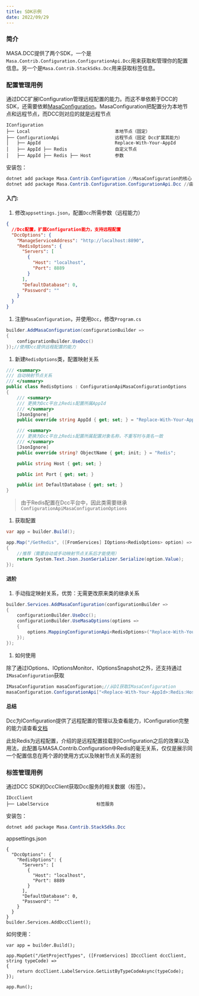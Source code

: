 ```yaml
---
title: SDK示例
date: 2022/09/29
---
```


### 简介

MASA.DCC提供了两个SDK，一个是`Masa.Contrib.Configuration.ConfigurationApi.Dcc`用来获取和管理你的配置信息。另一个是`Masa.Contrib.StackSdks.Dcc`用来获取标签信息。

### 配置管理用例

通过DCC扩展IConfiguration管理远程配置的能力。而这不单依赖于DCC的SDK，还需要依赖[MasaConfiguration]()。MasaConfiguration把配置分为本地节点和远程节点，而DCC则对应的就是远程节点

```
IConfiguration
├── Local                                本地节点（固定）
├── ConfigurationApi                     远程节点（固定 Dcc扩展其能力）
│   ├── AppId                            Replace-With-Your-AppId
│   ├── AppId ├── Redis                  自定义节点
│   ├── AppId ├── Redis ├── Host         参数
```

安装包：

``` powershell
dotnet add package Masa.Contrib.Configuration //MasaConfiguration的核心
dotnet add package Masa.Contrib.Configuration.ConfigurationApi.Dcc //由Dcc提供远程配置的能力
```

#### 入门:

1. 修改`appsettings.json`，配置`Dcc`所需参数（远程能力）

```json
{
  //Dcc配置，扩展Configuration能力，支持远程配置
  "DccOptions": {
    "ManageServiceAddress": "http://localhost:8890",
    "RedisOptions": {
      "Servers": [
        {
          "Host": "localhost",
          "Port": 8889
        }
      ],
      "DefaultDatabase": 0,
      "Password": ""
    }
  }
}
```

1. 注册`MasaConfiguration`，并使用`Dcc`，修改`Program.cs`

```c#
builder.AddMasaConfiguration(configurationBuilder =>
{
    configurationBuilder.UseDcc()
});//使用Dcc提供远程配置的能力
```

1. 新建`RedisOptions`类，配置映射关系

```c#
/// <summary>
/// 自动映射节点关系
/// </summary>
public class RedisOptions : ConfigurationApiMasaConfigurationOptions
{
    /// <summary>
    /// 更换为Dcc平台上Redis配置所属AppId
    /// </summary>
    [JsonIgnore]
    public override string AppId { get; set; } = "Replace-With-Your-AppId";

    /// <summary>
    /// 更换为Dcc平台上Redis配置所属配置对象名称，不重写时与类名一致
    /// </summary>
    [JsonIgnore]
    public override string? ObjectName { get; init; } = "Redis";

    public string Host { get; set; }

    public int Port { get; set; }

    public int DefaultDatabase { get; set; }
}
```

> 由于Redis配置在Dcc平台中，因此类需要继承`ConfigurationApiMasaConfigurationOptions`

1. 获取配置

```c#
var app = builder.Build();

app.Map("/GetRedis", ([FromServices] IOptions<RedisOptions> option) =>
{
    //推荐（需要自动或手动映射节点关系后才能使用）
    return System.Text.Json.JsonSerializer.Serialize(option.Value);
});
```

#### 进阶

1. 手动指定映射关系，优势：无需更改原来类的继承关系

```c#
builder.Services.AddMasaConfiguration(configurationBuilder =>
{
    configurationBuilder.UseDcc();
    configurationBuilder.UseMasaOptions(options =>
    {
        options.MappingConfigurationApi<RedisOptions>("Replace-With-Your-AppId", "Redis"); //将RedisOptions绑定映射到ConfigurationApi:AppId:Redis节点
    });
});
```

1. 如何使用

除了通过IOptions、IOptionsMonitor、IOptionsSnapshot之外，还支持通过`IMasaConfiguration`获取

```c#
IMasaConfiguration masaConfiguration;//从DI获取IMasaConfiguration
masaConfiguration.ConfigurationApi["<Replace-With-Your-AppId>:Redis:Host"];
```

#### 总结

Dcc为IConfiguration提供了远程配置的管理以及查看能力，IConfiguration完整的能力请查看[文档](https://github.com/masastack/MASA.Framework/blob/main/src/Contrib/Configuration/Configuration/Masa.Contrib.Configuration/README.zh-CN.md)

此处Redis为远程配置，介绍的是远程配置挂载到IConfiguration之后的效果以及用法，此配置与MASA.Contrib.Configuration中Redis的毫无关系，仅仅是展示同一个配置信息在两个源的使用方式以及映射节点关系的差别

### 标签管理用例

通过DCC SDK的DccClient获取Dcc服务的相关数据（标签）。

```
IDccClient
├── LabelService                  标签服务
```

安装包：

``` powershell
dotnet add package Masa.Contrib.StackSdks.Dcc
```

appsettings.json

```
{
  "DccOptions": {
    "RedisOptions": {
      "Servers": [
        {
          "Host": "localhost",
          "Port": 8889
        }
      ],
      "DefaultDatabase": 0,
      "Password": ""
    }
  }
}
builder.Services.AddDccClient();
```

如何使用：

```
var app = builder.Build();

app.MapGet("/GetProjectTypes", ([FromServices] IDccClient dccClient, string typeCode) =>
{
    return dccClient.LabelService.GetListByTypeCodeAsync(typeCode);
});

app.Run();
```